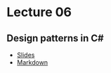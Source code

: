 # Lecture 06
## Design patterns in C#
* [Slides](https://gitpitch.com/pluskal/CsharpCourse/gof?p=Lectures/Lecture06)  
* [Markdown](/Lectures/Lecture06/PITCHME.md)